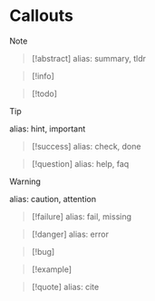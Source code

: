 # Callouts
>[!note]

>[!abstract]
>alias: summary, tldr

>[!info]

>[!todo]

>[!tip]
>alias: hint, important

>[!success]
>alias: check, done

>[!question]
>alias: help, faq

>[!warning]
>alias: caution, attention

>[!failure]
>alias: fail, missing

>[!danger]
>alias: error

>[!bug]

>[!example]

>[!quote]
>alias: cite
